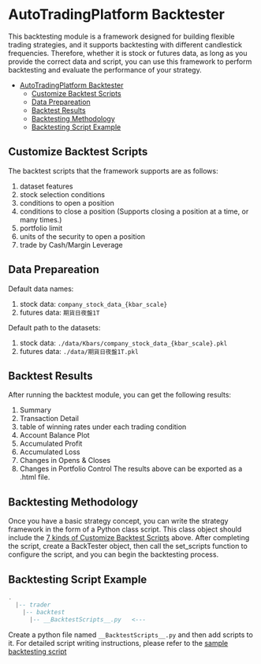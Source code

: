 # AutoTradingPlatform Backtester

This backtesting module is a framework designed for building flexible trading strategies, and it supports backtesting with different candlestick frequencies. Therefore, whether it is stock or futures data, as long as you provide the correct data and script, you can use this framework to perform backtesting and evaluate the performance of your strategy.

- [AutoTradingPlatform Backtester](#autotradingplatform-backtester)
  - [Customize Backtest Scripts](#customize-backtest-scripts)
  - [Data Prepareation](#data-prepareation)
  - [Backtest Results](#backtest-results)
  - [Backtesting Methodology](#backtesting-methodology)
  - [Backtesting Script Example](#backtesting-script-example)

## Customize Backtest Scripts
The backtest scripts that the framework supports are as follows:
1. dataset features
2. stock selection conditions
3. conditions to open a position
4. conditions to close a position (Supports closing a position at a time, or many times.)
5. portfolio limit
6. units of the security to open a position
7. trade by Cash/Margin Leverage

## Data Prepareation
Default data names: 
1. stock data: ```company_stock_data_{kbar_scale}```
2. futures data: ```期貨日夜盤1T```

Default path to the datasets:
1. stock data: ```./data/Kbars/company_stock_data_{kbar_scale}.pkl```
2. futures data: ```./data/期貨日夜盤1T.pkl```

## Backtest Results
After running the backtest module, you can get the following results:
1. Summary
2. Transaction Detail
3. table of winning rates under each trading condition
4. Account Balance Plot
5. Accumulated Profit
6. Accumulated Loss
7. Changes in Opens & Closes
8. Changes in Portfolio Control
The results above can be exported as a .html file.


## Backtesting Methodology
Once you have a basic strategy concept, you can write the strategy framework in the form of a Python class script. This class object should include the [7 kinds of Customize Backtest Scripts](#customize-backtest-scripts) above. After completing the script, create a BackTester object, then call the set_scripts function to configure the script, and you can begin the backtesting process.

## Backtesting Script Example
```lua
.  
  |-- trader
    |-- backtest
      |-- __BacktestScripts__.py   <---
```
Create a python file named ```__BacktestScripts__.py``` and then add scripts to it. For detailed script writing instructions, please refer to the [sample backtesting script](../../docs/script%20samples/backtest_sample.py)
